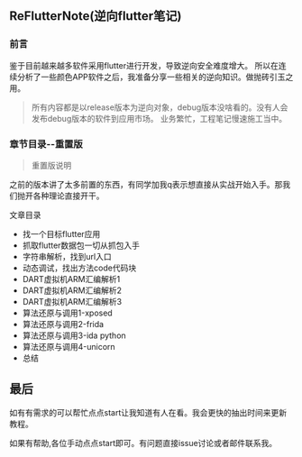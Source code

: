 ## ReFlutterNote(逆向flutter笔记)

### 前言

鉴于目前越来越多软件采用flutter进行开发，导致逆向安全难度增大。
所以在连续分析了一些颜色APP软件之后，我准备分享一些相关的逆向知识。做抛砖引玉之用。


>所有内容都是以release版本为逆向对象，debug版本没啥看的。没有人会发布debug版本的软件到应用市场。
>业务繁忙，工程笔记慢速施工当中。

### 章节目录--重置版

>重置版说明

之前的版本讲了太多前置的东西，有同学加我q表示想直接从实战开始入手。那我们抛开各种理论直接开干。

文章目录

- 找一个目标flutter应用
- 抓取flutter数据包一切从抓包入手
- 字符串解析，找到url入口
- 动态调试，找出方法code代码块
- DART虚拟机ARM汇编解析1
- DART虚拟机ARM汇编解析2
- DART虚拟机ARM汇编解析3
- 算法还原与调用1-xposed
- 算法还原与调用2-frida
- 算法还原与调用3-ida python
- 算法还原与调用4-unicorn
- 总结



## 最后

如有有需求的可以帮忙点点start让我知道有人在看。我会更快的抽出时间来更新教程。

如果有帮助,各位手动点点start即可。有问题直接issue讨论或者邮件联系我。


